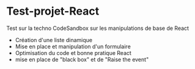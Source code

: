 # Test-projet-React


Test sur la techno CodeSandbox sur les manipulations de base de React

- Création d'une liste dinamique
- Mise en place et manipulation d'un formulaire
- Optimisation du code et bonne pratique React
- mise en place de "black box" et de "Raise the event"
